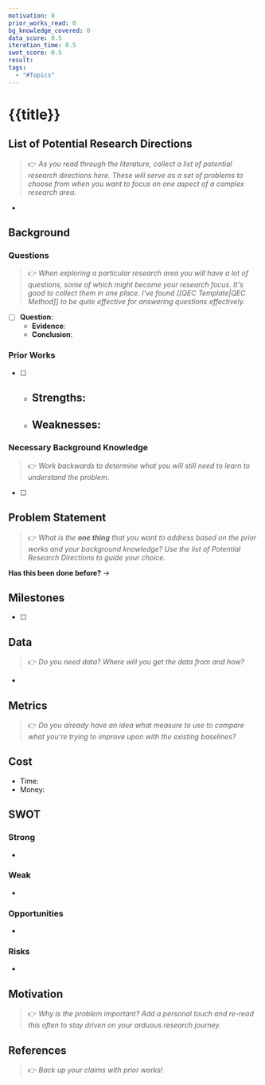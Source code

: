 ```yaml
---
motivation: 0
prior_works_read: 0
bg_knowledge_covered: 0
data_score: 0.5
iteration_time: 0.5
swot_score: 0.5
result: 
tags:
  - "#Topics"
---
```


# {{title}}

## List of Potential Research Directions

> 👉 _As you read through the literature, collect a list of potential research directions here. These will serve as a set of problems to choose from when you want to focus on one aspect of a complex research area._

- 

## Background

### Questions

> 👉 _When exploring a particular research area you will have a lot of questions, some of which might become your research focus. It's good to collect them in one place. I've found [[QEC Template|QEC Method]] to be quite effective for answering questions effectively._

- [ ] **Question**:
    - **Evidence**: 
    - **Conclusion**:

### Prior Works

- [ ] 
    - Strengths:
        - 
    - Weaknesses:
        - 

### Necessary Background Knowledge

> 👉 _Work backwards to determine what you will still need to learn to understand the problem_.

- [ ] 

## Problem Statement

> 👉 _What is the **one thing** that you want to address based on the prior works and your background knowledge? Use the list of Potential Research Directions to guide your choice._

> 

**Has this been done before?** -> 

## Milestones

- [ ] 

## Data

> 👉 _Do you need data? Where will you get the data from and how?_

- 

## Metrics

> 👉 _Do you already have an idea what measure to use to compare what you're trying to improve upon with the existing baselines?_

## Cost

- Time: 
- Money: 

## SWOT

### Strong

- 

### Weak

- 

### Opportunities

- 

### Risks

- 

## Motivation

> 👉 _Why is the problem important? Add a personal touch and re-read this often to stay driven on your arduous research journey._

## References

> 👉 _Back up your claims with prior works!_
